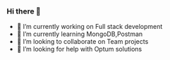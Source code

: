 ### Hi there 👋

- 🔭 I’m currently working on Full stack development
- 🌱 I’m currently learning MongoDB,Postman
- 👯 I’m looking to collaborate on Team projects
- 🤔 I’m looking for help with Optum solutions


